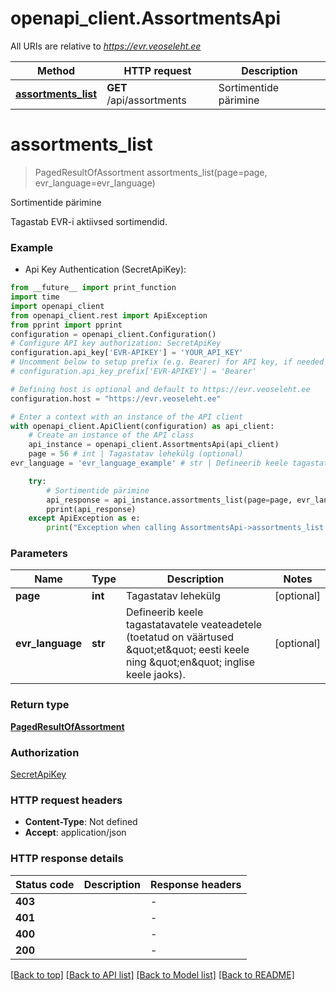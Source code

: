 # openapi_client.AssortmentsApi

All URIs are relative to *https://evr.veoseleht.ee*

Method | HTTP request | Description
------------- | ------------- | -------------
[**assortments_list**](AssortmentsApi.md#assortments_list) | **GET** /api/assortments | Sortimentide pärimine


# **assortments_list**
> PagedResultOfAssortment assortments_list(page=page, evr_language=evr_language)

Sortimentide pärimine

Tagastab EVR-i aktiivsed sortimendid.

### Example

* Api Key Authentication (SecretApiKey):
```python
from __future__ import print_function
import time
import openapi_client
from openapi_client.rest import ApiException
from pprint import pprint
configuration = openapi_client.Configuration()
# Configure API key authorization: SecretApiKey
configuration.api_key['EVR-APIKEY'] = 'YOUR_API_KEY'
# Uncomment below to setup prefix (e.g. Bearer) for API key, if needed
# configuration.api_key_prefix['EVR-APIKEY'] = 'Bearer'

# Defining host is optional and default to https://evr.veoseleht.ee
configuration.host = "https://evr.veoseleht.ee"

# Enter a context with an instance of the API client
with openapi_client.ApiClient(configuration) as api_client:
    # Create an instance of the API class
    api_instance = openapi_client.AssortmentsApi(api_client)
    page = 56 # int | Tagastatav lehekülg (optional)
evr_language = 'evr_language_example' # str | Defineerib keele tagastatavatele veateadetele (toetatud on väärtused \"et\" eesti keele ning \"en\" inglise keele jaoks). (optional)

    try:
        # Sortimentide pärimine
        api_response = api_instance.assortments_list(page=page, evr_language=evr_language)
        pprint(api_response)
    except ApiException as e:
        print("Exception when calling AssortmentsApi->assortments_list: %s\n" % e)
```

### Parameters

Name | Type | Description  | Notes
------------- | ------------- | ------------- | -------------
 **page** | **int**| Tagastatav lehekülg | [optional] 
 **evr_language** | **str**| Defineerib keele tagastatavatele veateadetele (toetatud on väärtused \&quot;et\&quot; eesti keele ning \&quot;en\&quot; inglise keele jaoks). | [optional] 

### Return type

[**PagedResultOfAssortment**](PagedResultOfAssortment.md)

### Authorization

[SecretApiKey](../README.md#SecretApiKey)

### HTTP request headers

 - **Content-Type**: Not defined
 - **Accept**: application/json

### HTTP response details
| Status code | Description | Response headers |
|-------------|-------------|------------------|
**403** |  |  -  |
**401** |  |  -  |
**400** |  |  -  |
**200** |  |  -  |

[[Back to top]](#) [[Back to API list]](../README.md#documentation-for-api-endpoints) [[Back to Model list]](../README.md#documentation-for-models) [[Back to README]](../README.md)

